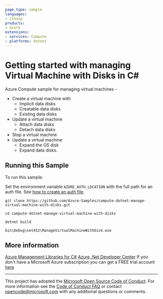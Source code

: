 ```yaml
---
page_type: sample
languages:
- csharp
products:
- azure
extensions:
- services: Compute
- platforms: dotnet
---
```


# Getting started with managing Virtual Machine with Disks in C# #

 Azure Compute sample for managing virtual machines -
  - Create a virtual machine with
      - Implicit data disks
      - Creatable data disks
      - Existing data disks
  - Update a virtual machine
      - Attach data disks
      - Detach data disks
  - Stop a virtual machine
  - Update a virtual machine
      - Expand the OS disk
      - Expand data disks.


## Running this Sample ##

To run this sample:

Set the environment variable `AZURE_AUTH_LOCATION` with the full path for an auth file. See [how to create an auth file](https://github.com/Azure/azure-libraries-for-net/blob/master/AUTH.md).

    git clone https://github.com/Azure-Samples/compute-dotnet-manage-virtual-machine-with-disks.git

    cd compute-dotnet-manage-virtual-machine-with-disks

    dotnet build

    bin\Debug\net452\ManageVirtualMachineWithDisk.exe

## More information ##

[Azure Management Libraries for C#](https://github.com/Azure/azure-sdk-for-net/tree/Fluent)
[Azure .Net Developer Center](https://azure.microsoft.com/en-us/develop/net/)
If you don't have a Microsoft Azure subscription you can get a FREE trial account [here](http://go.microsoft.com/fwlink/?LinkId=330212)

---

This project has adopted the [Microsoft Open Source Code of Conduct](https://opensource.microsoft.com/codeofconduct/). For more information see the [Code of Conduct FAQ](https://opensource.microsoft.com/codeofconduct/faq/) or contact [opencode@microsoft.com](mailto:opencode@microsoft.com) with any additional questions or comments.